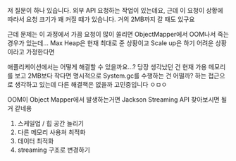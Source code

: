 저 질문이 하나 있습니다. 외부 API 요청하는 작업이 있는데요, 근데 이 요청이 상황에 따라서 요청 크기가 꽤 커질 떄가 있습니다. 거의 2MB까지 갈 때도 있구요

근데 문제는 이 과정에서 가끔 요청이 많이 쏠리면 ObjectMapper에서 OOM나서 죽는 경우가 있는데… Max Heap은 현재 최대로 준 상황이고 Scale up은 하기 어려운 상황이라고 가정한다면

애플리케이션에서는 어떻게 해결할 수 있을까요…? 당장 생각났던 건 현재 가용 메모리를 보고 2MB보다 작다면 명시적으로 System.gc를 수행하는 건 어떨까? 하는 접근으로 생각하고 있는데 다른 해결책은 없을까 고민중입니다 ㅇㅁㅇ

OOM이 Object Mapper에서 발생하는거면 Jackson Streaming API 찾아보시면 될거 같네용

1. 스케일업 / 힙 공간 늘리기
2. 다른 메모리 사용처 최적화
3. 데이터 최적화
4. streaming 구조로 변경하기
